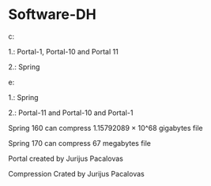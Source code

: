 # Software-DH

c:

1.: Portal-1, Portal-10 and Portal 11

2.: Spring

e:

1.: Spring

2.: Portal-11 and Portal-10 and Portal-1


Spring 160 can compress 1.15792089 × 10^68 gigabytes file

Spring 170 can compress 67 megabytes file

Portal created by Jurijus Pacalovas 

Compression Crated by Jurijus Pacalovas

